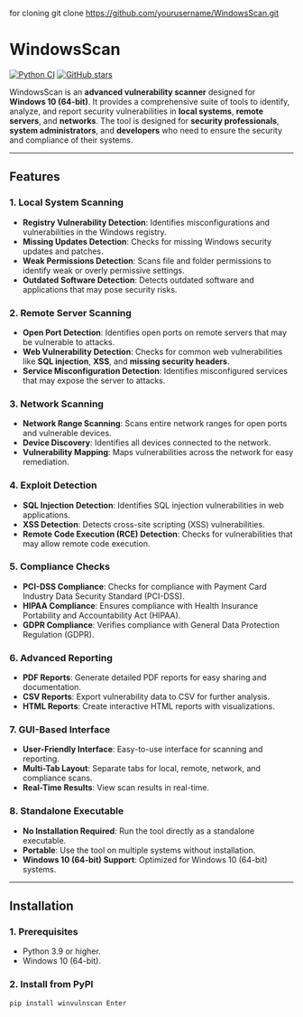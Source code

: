 for cloning 
git clone https://github.com/yourusername/WindowsScan.git





# WindowsScan

[![Python CI](https://github.com/yourusername/WindowsScan/actions/workflows/python.yml/badge.svg)](https://github.com/yourusername/WindowsScan/actions/workflows/python.yml)
[![GitHub stars](https://img.shields.io/github/stars/yourusername/WindowsScan?style=social)](https://github.com/yourusername/WinVulnScan)

WindowsScan is an **advanced vulnerability scanner** designed for **Windows 10 (64-bit)**. It provides a comprehensive suite of tools to identify, analyze, and report security vulnerabilities in **local systems**, **remote servers**, and **networks**. The tool is designed for **security professionals**, **system administrators**, and **developers** who need to ensure the security and compliance of their systems.

---

## **Features**

### **1. Local System Scanning**
- **Registry Vulnerability Detection**: Identifies misconfigurations and vulnerabilities in the Windows registry.
- **Missing Updates Detection**: Checks for missing Windows security updates and patches.
- **Weak Permissions Detection**: Scans file and folder permissions to identify weak or overly permissive settings.
- **Outdated Software Detection**: Detects outdated software and applications that may pose security risks.

### **2. Remote Server Scanning**
- **Open Port Detection**: Identifies open ports on remote servers that may be vulnerable to attacks.
- **Web Vulnerability Detection**: Checks for common web vulnerabilities like **SQL injection**, **XSS**, and **missing security headers**.
- **Service Misconfiguration Detection**: Identifies misconfigured services that may expose the server to attacks.

### **3. Network Scanning**
- **Network Range Scanning**: Scans entire network ranges for open ports and vulnerable devices.
- **Device Discovery**: Identifies all devices connected to the network.
- **Vulnerability Mapping**: Maps vulnerabilities across the network for easy remediation.

### **4. Exploit Detection**
- **SQL Injection Detection**: Identifies SQL injection vulnerabilities in web applications.
- **XSS Detection**: Detects cross-site scripting (XSS) vulnerabilities.
- **Remote Code Execution (RCE) Detection**: Checks for vulnerabilities that may allow remote code execution.

### **5. Compliance Checks**
- **PCI-DSS Compliance**: Checks for compliance with Payment Card Industry Data Security Standard (PCI-DSS).
- **HIPAA Compliance**: Ensures compliance with Health Insurance Portability and Accountability Act (HIPAA).
- **GDPR Compliance**: Verifies compliance with General Data Protection Regulation (GDPR).

### **6. Advanced Reporting**
- **PDF Reports**: Generate detailed PDF reports for easy sharing and documentation.
- **CSV Reports**: Export vulnerability data to CSV for further analysis.
- **HTML Reports**: Create interactive HTML reports with visualizations.

### **7. GUI-Based Interface**
- **User-Friendly Interface**: Easy-to-use interface for scanning and reporting.
- **Multi-Tab Layout**: Separate tabs for local, remote, network, and compliance scans.
- **Real-Time Results**: View scan results in real-time.

### **8. Standalone Executable**
- **No Installation Required**: Run the tool directly as a standalone executable.
- **Portable**: Use the tool on multiple systems without installation.
- **Windows 10 (64-bit) Support**: Optimized for Windows 10 (64-bit) systems.

---

## **Installation**

### **1. Prerequisites**
- Python 3.9 or higher.
- Windows 10 (64-bit).

### **2. Install from PyPI**
```bash
pip install winvulnscan￼Enter
